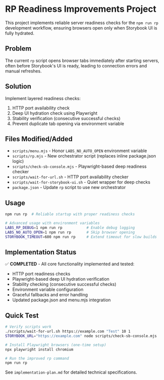 # RP Readiness Improvements Project

This project implements reliable server readiness checks for the `npm run rp` development workflow, ensuring browsers open only when Storybook UI is fully hydrated.

## Problem
The current `rp` script opens browser tabs immediately after starting servers, often before Storybook's UI is ready, leading to connection errors and manual refreshes.

## Solution
Implement layered readiness checks:
1. HTTP port availability check
2. Deep UI hydration check using Playwright
3. Stability verification (consecutive successful checks)
4. Prevent duplicate tab opening via environment variable

## Files Modified/Added
- `scripts/menu.mjs` - Honor `LABS_NO_AUTO_OPEN` environment variable
- `scripts/rp.mjs` - New orchestrator script (replaces inline package.json logic)
- `scripts/check-sb-console.mjs` - Playwright-based deep readiness checker
- `scripts/wait-for-url.sh` - HTTP port availability checker
- `scripts/wait-for-storybook-ui.sh` - Quiet wrapper for deep checks
- `package.json` - Update `rp` script to use new orchestrator

## Usage
```bash
npm run rp  # Reliable startup with proper readiness checks

# Advanced usage with environment variables
LABS_RP_DEBUG=1 npm run rp           # Enable debug logging
LABS_NO_AUTO_OPEN=1 npm run rp       # Skip browser opening
STORYBOOK_TIMEOUT=600 npm run rp     # Extend timeout for slow builds
```

## Implementation Status
✅ **COMPLETED** - All core functionality implemented and tested:
- HTTP port readiness checks
- Playwright-based deep UI hydration verification
- Stability checking (consecutive successful checks)
- Environment variable configuration
- Graceful fallbacks and error handling
- Updated package.json and menu.mjs integration

## Quick Test
```bash
# Verify scripts work
./scripts/wait-for-url.sh https://example.com "Test" 10 1
STORYBOOK_URL="https://example.com" node scripts/check-sb-console.mjs

# Install Playwright browsers (one-time setup)
npx playwright install chromium

# Run the improved rp command
npm run rp
```

See `implementation-plan.md` for detailed technical specifications.